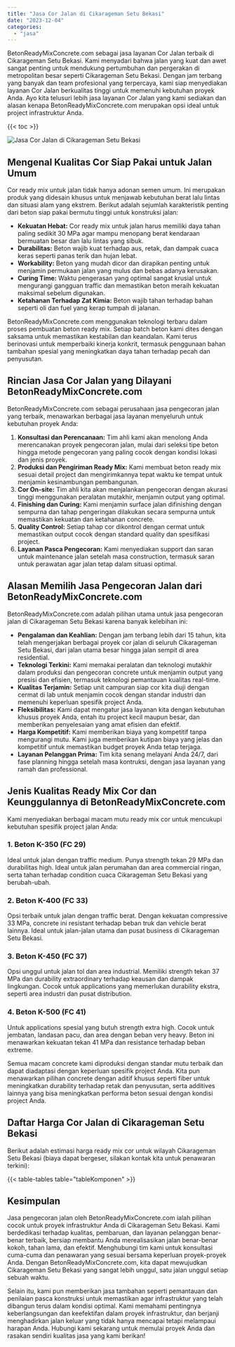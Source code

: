 ```yaml
---
title: "Jasa Cor Jalan di Cikarageman Setu Bekasi"
date: "2023-12-04"
categories: 
  - "jasa"
---
```


BetonReadyMixConcrete.com sebagai jasa layanan Cor Jalan terbaik di Cikarageman Setu Bekasi. Kami menyadari bahwa jalan yang kuat dan awet sangat penting untuk mendukung pertumbuhan dan pergerakan di metropolitan besar seperti Cikarageman Setu Bekasi. Dengan jam terbang yang banyak dan team profesional yang terpercaya, kami siap menyediakan layanan Cor Jalan berkualitas tinggi untuk memenuhi kebutuhan proyek Anda. Ayo kita telusuri lebih jasa layanan Cor Jalan yang kami sediakan dan alasan kenapa BetonReadyMixConcrete.com merupakan opsi ideal untuk project infrastruktur Anda.

{{< toc >}}

![Jasa Cor Jalan di Cikarageman Setu Bekasi](https://betoncor8.github.io/cor/harga-beton-readymix-concrete%20(19).png)

## Mengenal Kualitas Cor Siap Pakai untuk Jalan Umum

Cor ready mix untuk jalan tidak hanya adonan semen umum. Ini merupakan produk yang didesain khusus untuk menjawab kebutuhan berat lalu lintas dan situasi alam yang ekstrem. Berikut adalah sejumlah karakteristik penting dari beton siap pakai bermutu tinggi untuk konstruksi jalan:

- **Kekuatan Hebat:** Cor ready mix untuk jalan harus memiliki daya tahan paling sedikit 30 MPa agar mampu menopang berat kendaraan bermuatan besar dan lalu lintas yang sibuk.
- **Durabilitas:** Beton wajib kuat terhadap aus, retak, dan dampak cuaca keras seperti panas terik dan hujan lebat.
- **Workability:** Beton yang mudah dicor dan dirapikan penting untuk menjamin permukaan jalan yang mulus dan bebas adanya kerusakan.
- **Curing Time:** Waktu pengerasan yang optimal sangat krusial untuk mengurangi gangguan traffic dan memastikan beton meraih kekuatan maksimal sebelum digunakan.
- **Ketahanan Terhadap Zat Kimia:** Beton wajib tahan terhadap bahan seperti oli dan fuel yang kerap tumpah di jalanan.

BetonReadyMixConcrete.com menggunakan teknologi terbaru dalam proses pembuatan beton ready mix. Setiap batch beton kami dites dengan saksama untuk memastikan kestabilan dan keandalan. Kami terus berinovasi untuk memperbaiki kinerja konkrit, termasuk penggunaan bahan tambahan spesial yang meningkatkan daya tahan terhadap pecah dan penyusutan.

## Rincian Jasa Cor Jalan yang Dilayani BetonReadyMixConcrete.com

BetonReadyMixConcrete.com sebagai perusahaan jasa pengecoran jalan yang terbaik, menawarkan berbagai jasa layanan menyeluruh untuk kebutuhan proyek Anda:

1. **Konsultasi dan Perencanaan:** Tim ahli kami akan menolong Anda merencanakan proyek pengecoran jalan, mulai dari seleksi tipe beton hingga metode pengecoran yang paling cocok dengan kondisi lokasi dan jenis proyek.
2. **Produksi dan Pengiriman Ready Mix:** Kami membuat beton ready mix sesuai detail project dan mengirimkannya tepat waktu ke tempat untuk menjamin kesinambungan pembangunan.
3. **Cor On-site:** Tim ahli kita akan menjalankan pengecoran dengan akurasi tinggi menggunakan peralatan mutakhir, menjamin output yang optimal.
4. **Finishing dan Curing:** Kami menjamin surface jalan difinishing dengan sempurna dan tahap pengeringan dilakukan secara sempurna untuk memastikan kekuatan dan ketahanan concrete.
5. **Quality Control:** Setiap tahap cor dikontrol dengan cermat untuk memastikan output cocok dengan standard quality dan spesifikasi project.
6. **Layanan Pasca Pengecoran:** Kami menyediakan support dan saran untuk maintenance jalan setelah masa construction, termasuk saran untuk perawatan agar jalan tetap dalam situasi optimal.

## Alasan Memilih Jasa Pengecoran Jalan dari BetonReadyMixConcrete.com

BetonReadyMixConcrete.com adalah pilihan utama untuk jasa pengecoran jalan di Cikarageman Setu Bekasi karena banyak kelebihan ini:

- **Pengalaman dan Keahlian:** Dengan jam terbang lebih dari 15 tahun, kita telah mengerjakan berbagai proyek cor jalan di seluruh Cikarageman Setu Bekasi, dari jalan utama besar hingga jalan sempit di area residential.
- **Teknologi Terkini:** Kami memakai peralatan dan teknologi mutakhir dalam produksi dan pengecoran concrete untuk menjamin output yang presisi dan efisien, termasuk teknologi pemantauan kualitas real-time.
- **Kualitas Terjamin:** Setiap unit campuran siap cor kita diuji dengan cermat di lab untuk menjamin cocok dengan standar industri dan memenuhi keperluan spesifik project Anda.
- **Fleksibilitas:** Kami dapat mengatur jasa layanan kita dengan kebutuhan khusus proyek Anda, entah itu project kecil maupun besar, dan memberikan penyelesaian yang amat efisien dan efektif.
- **Harga Kompetitif:** Kami memberikan biaya yang kompetitif tanpa mengurangi mutu. Kami juga memberikan kutipan biaya yang jelas dan kompetitif untuk memastikan budget proyek Anda tetap terjaga.
- **Layanan Pelanggan Prima:** Tim kita senang melayani Anda 24/7, dari fase planning hingga setelah masa kontruksi, dengan jasa layanan yang ramah dan professional.

## Jenis Kualitas Ready Mix Cor dan Keunggulannya di BetonReadyMixConcrete.com

Kami menyediakan berbagai macam mutu ready mix cor untuk mencukupi kebutuhan spesifik project jalan Anda:

### 1\. Beton K-350 (FC 29)

Ideal untuk jalan dengan traffic medium. Punya strength tekan 29 MPa dan durabilitas high. Ideal untuk jalan perumahan dan area commercial ringan, serta tahan terhadap condition cuaca Cikarageman Setu Bekasi yang berubah-ubah.

### 2\. Beton K-400 (FC 33)

Opsi terbaik untuk jalan dengan traffic berat. Dengan kekuatan compressive 33 MPa, concrete ini resistant terhadap beban truk dan vehicle berat lainnya. Ideal untuk jalan-jalan utama dan pusat business di Cikarageman Setu Bekasi.

### 3\. Beton K-450 (FC 37)

Opsi unggul untuk jalan tol dan area industrial. Memiliki strength tekan 37 MPa dan durability extraordinary terhadap keausan dan dampak lingkungan. Cocok untuk applications yang memerlukan durability ekstra, seperti area industri dan pusat distribution.

### 4\. Beton K-500 (FC 41)

Untuk applications spesial yang butuh strength extra high. Cocok untuk jembatan, landasan pacu, dan area dengan beban very heavy. Beton ini menawarkan kekuatan tekan 41 MPa dan resistance terhadap beban extreme.

Semua macam concrete kami diproduksi dengan standar mutu terbaik dan dapat diadaptasi dengan keperluan spesifik project Anda. Kita pun menawarkan pilihan concrete dengan aditif khusus seperti fiber untuk meningkatkan durability terhadap retak dan penyusutan, serta additives lainnya yang bisa meningkatkan performa beton sesuai dengan kondisi project Anda.

## Daftar Harga Cor Jalan di Cikarageman Setu Bekasi

Berikut adalah estimasi harga ready mix cor untuk wilayah Cikarageman Setu Bekasi (biaya dapat bergeser, silakan kontak kita untuk penawaran terkini):

{{< table-tables table="tableKomponen" >}}

## Kesimpulan

Jasa pengecoran jalan oleh BetonReadyMixConcrete.com ialah pilihan cocok untuk proyek infrastruktur Anda di Cikarageman Setu Bekasi. Kami berdedikasi terhadap kualitas, pembaruan, dan layanan pelanggan benar-benar terbaik, bersiap membantu Anda merealisasikan jalan benar-benar kokoh, tahan lama, dan efektif. Menghubungi tim kami untuk konsultasi cuma-cuma dan penawaran yang sesuai bersama keperluan proyek-proyek Anda. Dengan BetonReadyMixConcrete.com, kita dapat mewujudkan Cikarageman Setu Bekasi yang sangat lebih unggul, satu jalan unggul setiap sebuah waktu.

Selain itu, kami pun memberikan jasa tambahan seperti pemantauan dan penilaian pasca konstruksi untuk memastikan agar infrastruktur yang telah dibangun terus dalam kondisi optimal. Kami memahami pentingnya keberlangsungan dan keefektifan dalam proyek infrastruktur, dan berjanji menghadirkan jalan keluar yang tidak hanya mencapai tetapi melampaui harapan Anda. Hubungi kami sekarang untuk memulai proyek Anda dan rasakan sendiri kualitas jasa yang kami berikan!
